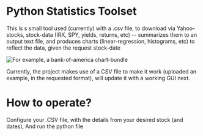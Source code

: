 # Python Statistics Toolset
This is s small tool used (currently) with a .csv file, to download via Yahoo-stocks, stock-data (IRX, SPY, yields, returns, etc) -- summarizes them to an output text file, and produces charts (linear-regression, histograms, etc) to reflect the data, given the request stock-date


![For example, a bank-of-america chart-bundle](https://github.com/user-attachments/assets/2192dd77-4918-45fe-95c5-a2ae478c0818)

Currently, the project makes use of a CSV file to make it work (uploaded an example, in the requested format), will update it with a working GUI next.

# How to operate?

Configure your .CSV file, with the details from your desired stock (and dates),
And run the python file

